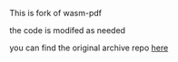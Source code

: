 This is fork of wasm-pdf

the code is modifed as needed


you can find the original archive repo [here](https://github.com/jussiniinikoski/wasm-pdf)